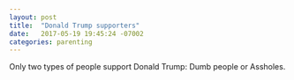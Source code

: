```yaml
---
layout: post
title:  "Donald Trump supporters"
date:   2017-05-19 19:45:24 -07002
categories: parenting
---
```

Only two types of people support Donald Trump: Dumb people or Assholes.